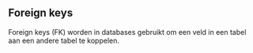 ## Foreign keys
Foreign keys (FK) worden in databases gebruikt om een veld in een tabel aan een andere tabel te koppelen.


